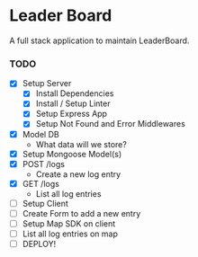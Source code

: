 # Leader Board

A full stack application to maintain LeaderBoard.

### TODO

* [x] Setup Server
  * [x] Install Dependencies
  * [x] Install / Setup Linter
  * [x] Setup Express App
  * [x] Setup Not Found and Error Middlewares
* [x] Model DB
  * What data will we store?
* [x] Setup Mongoose Model(s)
* [x] POST /logs
  * Create a new log entry
* [x] GET /logs
  * List all log entries
* [ ] Setup Client
* [ ] Create Form to add a new entry
* [ ] Setup Map SDK on client
* [ ] List all log entries on map
* [ ] DEPLOY!
